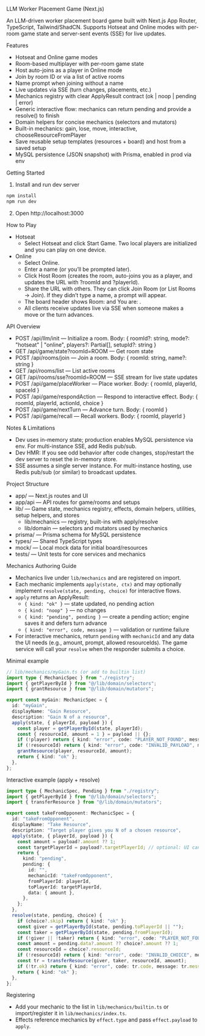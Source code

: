 LLM Worker Placement Game (Next.js)

An LLM-driven worker placement board game built with Next.js App Router, TypeScript, Tailwind/ShadCN. Supports Hotseat and Online modes with per-room game state and server-sent events (SSE) for live updates.

Features
- Hotseat and Online game modes
- Room-based multiplayer with per-room game state
- Host auto-joins as a player in Online mode
- Join by room ID or via a list of active rooms
- Name prompt when joining without a name
- Live updates via SSE (turn changes, placements, etc.)
- Mechanics registry with clear ApplyResult contract (ok | noop | pending | error)
- Generic interactive flow: mechanics can return pending and provide a resolve() to finish
- Domain helpers for concise mechanics (selectors and mutators)
- Built-in mechanics: gain, lose, move, interactive, chooseResourceFromPlayer
- Save reusable setup templates (resources + board) and host from a saved setup
- MySQL persistence (JSON snapshot) with Prisma, enabled in prod via env

Getting Started
1) Install and run dev server

```bash
npm install
npm run dev
```

2) Open http://localhost:3000

How to Play
- Hotseat
  - Select Hotseat and click Start Game. Two local players are initialized and you can play on one device.
- Online
  - Select Online.
  - Enter a name (or you’ll be prompted later).
  - Click Host Room (creates the room, auto-joins you as a player, and updates the URL with ?roomId and ?playerId).
  - Share the URL with others. They can click Join Room (or List Rooms -> Join). If they didn’t type a name, a prompt will appear.
  - The board header shows Room: <roomId> and You are: <name>.
  - All clients receive updates live via SSE when someone makes a move or the turn advances.

API Overview
- POST /api/llm/init — Initialize a room. Body: { roomId?: string, mode?: "hotseat" | "online", players?: Partial<Player>[], setupId?: string }
- GET /api/game/state?roomId=ROOM — Get room state
- POST /api/rooms/join — Join a room. Body: { roomId: string, name?: string }
- GET /api/rooms/list — List active rooms
- GET /api/rooms/sse?roomId=ROOM — SSE stream for live state updates
- POST /api/game/placeWorker — Place worker. Body: { roomId, playerId, spaceId }
- POST /api/game/respondAction — Respond to interactive effect. Body: { roomId, playerId, actionId, choice }
- POST /api/game/nextTurn — Advance turn. Body: { roomId }
- POST /api/game/recall — Recall workers. Body: { roomId, playerId }

Notes & Limitations
- Dev uses in-memory state; production enables MySQL persistence via env. For multi-instance SSE, add Redis pub/sub.
- Dev HMR: If you see odd behavior after code changes, stop/restart the dev server to reset the in-memory store.
- SSE assumes a single server instance. For multi-instance hosting, use Redis pub/sub (or similar) to broadcast updates.

Project Structure
- app/ — Next.js routes and UI
- app/api — API routes for game/rooms and setups
- lib/ — Game state, mechanics registry, effects, domain helpers, utilities, setup helpers, and stores
  - lib/mechanics — registry, built-ins with apply/resolve
  - lib/domain — selectors and mutators used by mechanics
- prisma/ — Prisma schema for MySQL persistence
- types/ — Shared TypeScript types
- mock/ — Local mock data for initial board/resources
- tests/ — Unit tests for core services and mechanics

Mechanics Authoring Guide
- Mechanics live under `lib/mechanics` and are registered on import.
- Each mechanic implements `apply(state, ctx)` and may optionally implement `resolve(state, pending, choice)` for interactive flows.
- `apply` returns an ApplyResult:
  - `{ kind: "ok" }` — state updated, no pending action
  - `{ kind: "noop" }` — no changes
  - `{ kind: "pending", pending }` — create a pending action; engine saves it and defers turn advance
  - `{ kind: "error", code, message }` — validation or runtime failure
- For interactive mechanics, return `pending` with `mechanicId` and any data the UI needs (e.g., amount, prompt, allowed resourceIds). The game service will call your `resolve` when the responder submits a choice.

Minimal example
```ts
// lib/mechanics/myGain.ts (or add to builtin list)
import type { MechanicSpec } from "./registry";
import { getPlayerById } from "@/lib/domain/selectors";
import { grantResource } from "@/lib/domain/mutators";

export const myGain: MechanicSpec = {
  id: "myGain",
  displayName: "Gain Resource",
  description: "Gain N of a resource",
  apply(state, { playerId, payload }) {
    const player = getPlayerById(state, playerId);
    const { resourceId, amount = 1 } = payload || {};
    if (!player) return { kind: "error", code: "PLAYER_NOT_FOUND", message: "Player not found" };
    if (!resourceId) return { kind: "error", code: "INVALID_PAYLOAD", message: "resourceId required" };
    grantResource(player, resourceId, amount);
    return { kind: "ok" };
  },
};
```

Interactive example (apply + resolve)
```ts
import type { MechanicSpec, Pending } from "./registry";
import { getPlayerById } from "@/lib/domain/selectors";
import { transferResource } from "@/lib/domain/mutators";

export const takeFromOpponent: MechanicSpec = {
  id: "takeFromOpponent",
  displayName: "Take Resource",
  description: "Target player gives you N of a chosen resource",
  apply(state, { playerId, payload }) {
    const amount = payload?.amount ?? 1;
    const targetPlayerId = payload?.targetPlayerId; // optional: UI can ask later
    return {
      kind: "pending",
      pending: {
        id: "",
        mechanicId: "takeFromOpponent",
        fromPlayerId: playerId,
        toPlayerId: targetPlayerId,
        data: { amount },
      },
    };
  },
  resolve(state, pending, choice) {
    if (choice?.skip) return { kind: "ok" };
    const giver = getPlayerById(state, pending.toPlayerId || "");
    const taker = getPlayerById(state, pending.fromPlayerId);
    if (!giver || !taker) return { kind: "error", code: "PLAYER_NOT_FOUND", message: "Players not found" };
    const amount = pending.data?.amount ?? choice?.amount ?? 1;
    const resourceId = choice?.resourceId;
    if (!resourceId) return { kind: "error", code: "INVALID_CHOICE", message: "resourceId required" };
    const tr = transferResource(giver, taker, resourceId, amount);
    if (!tr.ok) return { kind: "error", code: tr.code, message: tr.message };
    return { kind: "ok" };
  },
};
```

Registering
- Add your mechanic to the list in `lib/mechanics/builtin.ts` or import/register it in `lib/mechanics/index.ts`.
- Effects reference mechanics by `effect.type` and pass `effect.payload` to `apply`.

